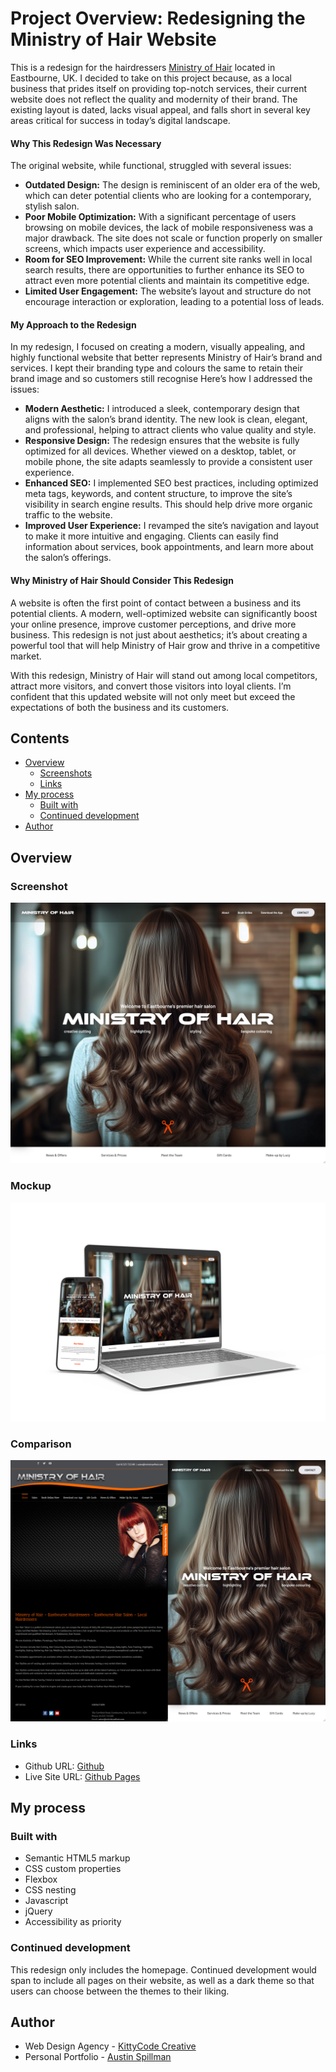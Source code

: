 <h1>Project Overview: Redesigning the Ministry of Hair Website</h1>

<p>This is a redesign for the hairdressers <a href="https://www.ministryofhair.com/" target="_blank">Ministry of Hair</a> located in Eastbourne, UK. I decided to take on this project because, as a local business that prides itself on providing top-notch services, their current website does not reflect the quality and modernity of their brand. The existing layout is dated, lacks visual appeal, and falls short in several key areas critical for success in today’s digital landscape.</p>

<h4 class="blog-subtitle">Why This Redesign Was Necessary</h4>

<p>The original website, while functional, struggled with several issues:</p>
<ul>
    <li><strong>Outdated Design:</strong> The design is reminiscent of an older era of the web, which can deter potential clients who are looking for a contemporary, stylish salon.</li>
    <li><strong>Poor Mobile Optimization:</strong> With a significant percentage of users browsing on mobile devices, the lack of mobile responsiveness was a major drawback. The site does not scale or function properly on smaller screens, which impacts user experience and accessibility.</li>
<li><strong>Room for SEO Improvement:</strong> While the current site ranks well in local search results, there are opportunities to further enhance its SEO to attract even more potential clients and maintain its competitive edge.</li>    <li><strong>Limited User Engagement:</strong> The website’s layout and structure do not encourage interaction or exploration, leading to a potential loss of leads.</li>
</ul>

<h4 class="blog-subtitle">My Approach to the Redesign</h4>

<p>In my redesign, I focused on creating a modern, visually appealing, and highly functional website that better represents Ministry of Hair’s brand and services. I kept their branding type and colours the same to retain their brand image and so customers still recognise Here’s how I addressed the issues:</p>

<ul>
    <li><strong>Modern Aesthetic:</strong> I introduced a sleek, contemporary design that aligns with the salon’s brand identity. The new look is clean, elegant, and professional, helping to attract clients who value quality and style.</li>
    <li><strong>Responsive Design:</strong> The redesign ensures that the website is fully optimized for all devices. Whether viewed on a desktop, tablet, or mobile phone, the site adapts seamlessly to provide a consistent user experience.</li>
    <li><strong>Enhanced SEO:</strong> I implemented SEO best practices, including optimized meta tags, keywords, and content structure, to improve the site’s visibility in search engine results. This should help drive more organic traffic to the website.</li>
    <li><strong>Improved User Experience:</strong> I revamped the site’s navigation and layout to make it more intuitive and engaging. Clients can easily find information about services, book appointments, and learn more about the salon’s offerings.</li>
</ul>

<h4 class="blog-subtitle">Why Ministry of Hair Should Consider This Redesign</h4>

<p>A website is often the first point of contact between a business and its potential clients. A modern, well-optimized website can significantly boost your online presence, improve customer perceptions, and drive more business. This redesign is not just about aesthetics; it’s about creating a powerful tool that will help Ministry of Hair grow and thrive in a competitive market.</p>

<p>With this redesign, Ministry of Hair will stand out among local competitors, attract more visitors, and convert those visitors into loyal clients. I’m confident that this updated website will not only meet but exceed the expectations of both the business and its customers.</p>

## Contents

- [Overview](#overview)
  - [Screenshots](#screenshot)
  - [Links](#links)
- [My process](#my-process)
  - [Built with](#built-with)
  - [Continued development](#continued-development)
- [Author](#author)

## Overview

### Screenshot

![](./screenshot.jpg)

### Mockup

![](./screenshot-3.png)

### Comparison

![](./screenshot-2.jpg)

### Links

- Github URL: [Github](https://github.com/Absynthee/ministry-of-hair)
- Live Site URL: [Github Pages](https://absynthee.github.io/ministry-of-hair/)

## My process

### Built with

- Semantic HTML5 markup
- CSS custom properties
- Flexbox
- CSS nesting
- Javascript
- jQuery
- Accessibility as priority

### Continued development

This redesign only includes the homepage. Continued development would span to include all pages on their website, as well as a dark theme so that users can choose between the themes to their liking.

## Author

- Web Design Agency - [KittyCode Creative](https://www.kittycodecreative.com/)
- Personal Portfolio - [Austin Spillman](https://www.austinspillman.com)
